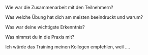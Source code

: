 Wie war die Zusammenarbeit mit den Teilnehmern?

Was  welche Übung hat dich am meisten beeindruckt und warum?

Was war deine wichtigste Erkenntnis?

Was nimmst du in die Praxis mit?

Ich würde das Training meinen Kollegen empfehlen, weil ….
